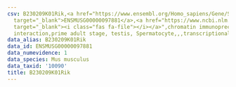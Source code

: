 ```yaml
---
csv: B230209K01Rik,<a href="https://www.ensembl.org/Homo_sapiens/Gene/Summary?db=core;g=ENSMUSG00000097881"
  target="_blank">ENSMUSG00000097881</a>,<a href="https://www.ncbi.nlm.nih.gov/pubmed/25450459"
  target="_blank"><i class="fas fa-file"></i></a>",chromatin immunoprecipitation assay,direct
  interaction,prime adult stage, testis, Spermatocyte,,,transcriptional regulation,
data_alias: B230209K01Rik
data_id: ENSMUSG00000097881
data_numevidence: 1
data_species: Mus musculus
data_taxid: '10090'
title: B230209K01Rik
---
```

